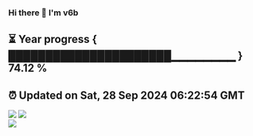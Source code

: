 ### Hi there 👋  I'm v6b  
⏳ Year progress { ██████████████████████▁▁▁▁▁▁▁▁ } 74.12 %
---
⏰ Updated on Sat, 28 Sep 2024 06:22:54 GMT
---
![](https://github-readme-stats.vercel.app/api?username=v6b&bg_color=30,e96443,904e95&title_color=fff&text_color=fff&layout=compact)
![](https://github-readme-stats.vercel.app/api/top-langs/?username=v6b&layout=compact&bg_color=30,e96443,904e95&title_color=fff&text_color=fff)  
![](https://gcore.jsdelivr.net/gh/v6b/v6b@main/assets/github-contribution-grid-snake.svg)


